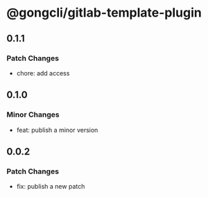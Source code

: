 # @gongcli/gitlab-template-plugin

## 0.1.1

### Patch Changes

- chore: add access

## 0.1.0

### Minor Changes

- feat: publish a minor version

## 0.0.2

### Patch Changes

- fix: publish a new patch
